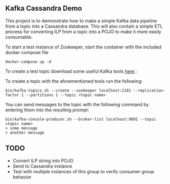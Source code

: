 Kafka Cassandra Demo
-----------------------------
This project is to demonstrate how to make a simple Kafka data pipeline from a topic into a Cassandra database. This will also contain a simple ETL process for converting ILP from a topic into a POJO to make it more easily consumable. 

To start a test instance of Zookeeper, start the container with the included docker compose file
```
docker-compose up -d
```

To create a test topic download some useful Kafka tools [here](https://www.apache.org/dyn/closer.cgi?path=/kafka/2.0.0/kafka_2.11-2.0.0.tgz).: 

To create a topic with the aforementioned tools run the following:
```
bin/kafka-topics.sh --create --zookeeper localhost:2181 --replication-factor 1 --partitions 1 --topic <topic name>
```

You can send messages to the topic with the following command by entering them into the resulting prompt:
```
bin/kafka-console-producer.sh --broker-list localhost:9092 --topic <topic name>
> some message
> another message
```

## TODO
- Convert ILP string into POJO
- Send to Cassandra instance
- Test with multiple instances of this group to verify consumer group behavior


